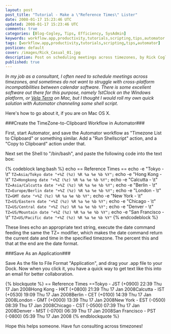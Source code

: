 ```yaml
---           
layout: post
post_title: "Tutorial - Make a \"Reference Times\" Lister"
date: 2008-01-17 15:23:46 UTC
updated: 2008-01-17 15:23:46 UTC
comments: true
categories: [Blog-Cogley, Tips, Efficiency, SysAdmin]
keywords: workflow.app,productivity,tutorials,scripting,tips,automator
tags: [workflow.app,productivity,tutorials,scripting,tips,automator]
posticon: default
cover: /images/Rick_Casual_01.jpg
description: Post on scheduling meetings across timezones, by Rick Cogley.
published: true
---
```


_In my job as a consultant, I often need to schedule meetings across timezones, and sometimes do not want to struggle with cross-platform incompatibilities between calendar software. There is some excellent software out there for this purpose, namely 1stClock on the Windows platform, or [Vela Terra](http://www.veladg.com "Vela Design Group") on Mac, but I thought I would roll my own quick solution with Automator channeling some shell script._

<!--more-->

Here's how to go about it, if you are on Mac OS X.

###Create the TimeZone-to-Clipboard Workflow in Automator###

First, start Automator, and save the Automator workflow as "Timezone List to Clipboard" or something similar. Add a "Run Shellscript" action, and a "Copy to Clipboard" action under that.

Next set the Shell to "/bin/bash", and paste the following code into the text box:

{% codeblock lang:bash %}
echo == Reference Times ==
echo -e "Tokyo - \t" `TZ=Asia/Tokyo date "+%Z (%z) %R %a %e %b %Y";`
echo -e "Hong Kong - \t" `TZ=Hongkong date "+%Z (%z) %R %a %e %b %Y";`
echo -e "Calcutta - \t" `TZ=Asia/Calcutta date "+%Z (%z) %R %a %e %b %Y";`
echo -e "Berlin - \t" `TZ=Europe/Berlin date "+%Z (%z) %R %a %e %b %Y";`
echo -e "London - \t" `TZ=GMT date "+%Z (%z) %R %a %e %b %Y";`
echo -e "New York - \t" `TZ=US/Eastern date "+%Z (%z) %R %a %e %b %Y";`
echo -e "Chicago - \t" `TZ=US/Central date "+%Z (%z) %R %a %e %b %Y";`
echo -e "Denver - \t" `TZ=US/Mountain date "+%Z (%z) %R %a %e %b %Y";`
echo -e "San Francisco - \t" `TZ=US/Pacific date "+%Z (%z) %R %a %e %b %Y"`
{% endcodeblock %}

These lines echo an appropriate text string, execute the date command feeding the same the TZ= modifier, which makes the date command return the current date and time in the specified timezone. The percent this and that at the end are the date format.

###Save As an Application###

Save As the file to File Format "Application", and drag your .app file to your Dock. Now when you click it, you have a quick way to get text like this into an email for better collaboration.

{% blockquote %}
== Reference Times ==Tokyo -
JST (+0900) 22:39 Thu 17 Jan 2008Hong Kong -
HKT (+0800) 21:39 Thu 17 Jan 2008Calcutta -
IST (+0530) 19:09 Thu 17 Jan 2008Berlin -
CET (+0100) 14:39 Thu 17 Jan 2008London -
GMT (+0000) 13:39 Thu 17 Jan 2008New York -
EST (-0500) 08:39 Thu 17 Jan 2008Chicago -
CST (-0500) 07:39 Thu 17 Jan 2008Denver -
MST (-0700) 06:39 Thu 17 Jan 2008San Francisco -
PST (-0800) 05:39 Thu 17 Jan 2008
{% endblockquote %}

Hope this helps someone. Have fun consulting across timezones!

